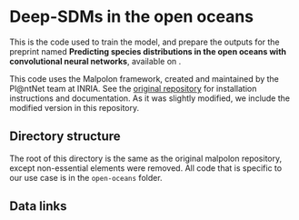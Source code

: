 # Deep-SDMs in the open oceans

This is the code used to train the model, and prepare the outputs for the preprint named **Predicting species distributions in the open oceans with convolutional neural networks**, available on .

This code uses the Malpolon framework, created and maintained by the Pl@ntNet team at INRIA.
See the [original repository](https://github.com/plantnet/malpolon) for installation instructions and documentation.
As it was slightly modified, we include the modified version in this repository.

## Directory structure

The root of this directory is the same as the original malpolon repository, except non-essential elements were removed.
All code that is specific to our use case is in the `open-oceans` folder.

## Data links


